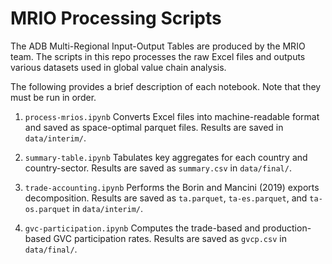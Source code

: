 # MRIO Processing Scripts

The ADB Multi-Regional Input-Output Tables are produced by the MRIO team. The scripts in this repo processes the raw Excel files and outputs various datasets used in global value chain analysis. 

The following provides a brief description of each notebook. Note that they must be run in order.

1. `process-mrios.ipynb`
Converts Excel files into machine-readable format and saved as space-optimal parquet files. Results are saved in `data/interim/`.

1. `summary-table.ipynb`
Tabulates key aggregates for each country and country-sector. Results are saved as `summary.csv` in `data/final/`.

1. `trade-accounting.ipynb`
Performs the Borin and Mancini (2019) exports decomposition. Results are saved as `ta.parquet`, `ta-es.parquet`, and `ta-os.parquet` in `data/interim/`.

1. `gvc-participation.ipynb`
Computes the trade-based and production-based GVC participation rates. Results are saved as `gvcp.csv` in `data/final/`.